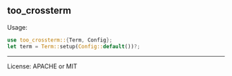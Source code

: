 ## too_crossterm

Usage:

```rust
use too_crossterm::{Term, Config};
let term = Term::setup(Config::default())?;
```

---

License: APACHE or MIT
